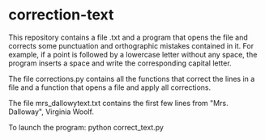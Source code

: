 # correction-text

This repository contains a file .txt and a program that opens the file and corrects some punctuation and orthographic mistakes contained in it. For example, if a point is followed by a lowercase letter without any space, the program inserts a space and write the corresponding capital letter.

The file corrections.py contains all the functions that correct the lines in a file and a function that opens a file and apply all corrections. 

The file mrs_dallowytext.txt contains the first few lines from "Mrs. Dalloway", Virginia Woolf.

To launch the program: python correct_text.py

